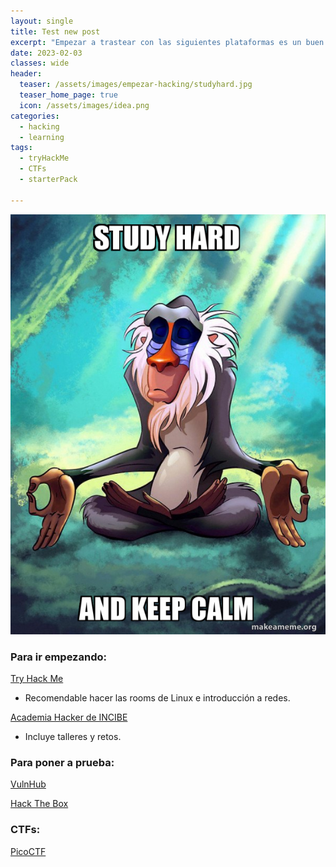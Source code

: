 ```yaml
---
layout: single
title: Test new post
excerpt: "Empezar a trastear con las siguientes plataformas es un buen inicio hacking"
date: 2023-02-03
classes: wide
header:
  teaser: /assets/images/empezar-hacking/studyhard.jpg
  teaser_home_page: true
  icon: /assets/images/idea.png
categories:
  - hacking
  - learning
tags:  
  - tryHackMe
  - CTFs
  - starterPack
 
---
```


![](/assets/images/empezar-hacking/studyhard.jpg)

### Para ir empezando: 

[Try Hack Me](https://tryhackme.com)
  * Recomendable hacer las rooms de Linux e introducción a redes. 

[Academia Hacker de INCIBE](https://www.incibe.es/academiahacker)
  * Incluye talleres y retos.

### Para poner a prueba:

[VulnHub](https://www.vulnhub.com)

[Hack The Box](https://www.hackthebox.com)

### CTFs: 

[PicoCTF](https://picoctf.org)
